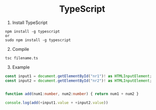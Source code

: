 
<h1 align="center">TypeScript</h1>

1. Install TypeScript
```
npm install -g typescript
or 
sudo npm install -g typescript
```
2. Compile 
```
tsc filename.ts
```
3. Example
```typescript
const input1 = document.getElementById("nr1")! as HTMLInputElement;
const input2 = document.getElementById("nr2")! as HTMLInputElement;


function add(num1:number, num2:number) { return num1 + num2 }

console.log(add(+input1.value + +input2.value))

```
